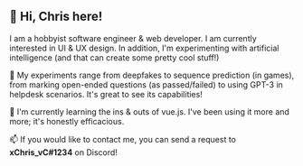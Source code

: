👋 Hi, Chris here!
---

I am a hobbyist software engineer & web developer. I am currently interested in UI & UX design. In addition, I'm experimenting with artificial intelligence (and that can create some pretty cool stuff!)

👀 My experiments range from deepfakes to sequence prediction (in games), from marking open-ended questions (as passed/failed) to using GPT-3 in helpdesk scenarios. It's great to see its capabilities!

🌱 I'm currently learning the ins & outs of vue.js. I've been using it more and more; it's honestly efficacious.

📫 If you would like to contact me, you can send a request to **xChris_vC#1234** on Discord!
